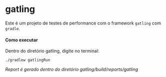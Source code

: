# gatling

Este é um projeto de testes de performance com o framework `gatling` com `gradle`.

#### Como executar

Dentro do diretório gatling, digite no terminal:

```
./gradlew gatlingRun
```

*Report é gerado dentro do diretório gatling/build/reports/gatling*
